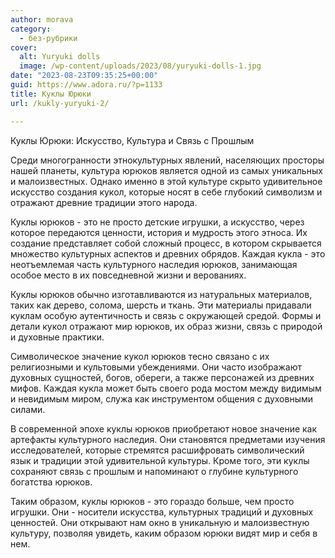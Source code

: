 ```yaml
---
author: morava
category:
  - без-рубрики
cover:
  alt: Yuryuki dolls
  image: /wp-content/uploads/2023/08/yuryuki-dolls-1.jpg
date: "2023-08-23T09:35:25+00:00"
guid: https://www.adora.ru/?p=1133
title: Куклы Юрюки
url: /kukly-yuryuki-2/

---
```

Куклы Юрюки: Искусство, Культура и Связь с Прошлым

Среди многогранности этнокультурных явлений, населяющих просторы нашей планеты, культура юрюков является одной из самых уникальных и малоизвестных. Однако именно в этой культуре скрыто удивительное искусство создания кукол, которые носят в себе глубокий символизм и отражают древние традиции этого народа.

Куклы юрюков \- это не просто детские игрушки, а искусство, через которое передаются ценности, история и мудрость этого этноса. Их создание представляет собой сложный процесс, в котором скрывается множество культурных аспектов и древних обрядов. Каждая кукла \- это неотъемлемая часть культурного наследия юрюков, занимающая особое место в их повседневной жизни и верованиях.

Куклы юрюков обычно изготавливаются из натуральных материалов, таких как дерево, солома, шерсть и ткань. Эти материалы придавали куклам особую аутентичность и связь с окружающей средой. Формы и детали кукол отражают мир юрюков, их образ жизни, связь с природой и духовные практики.

Символическое значение кукол юрюков тесно связано с их религиозными и культовыми убеждениями. Они часто изображают духовных сущностей, богов, обереги, а также персонажей из древних мифов. Каждая кукла может быть своего рода мостом между видимым и невидимым миром, служа как инструментом общения с духовными силами.

В современной эпохе куклы юрюков приобретают новое значение как артефакты культурного наследия. Они становятся предметами изучения исследователей, которые стремятся расшифровать символический язык и традиции этой удивительной культуры. Кроме того, эти куклы сохраняют связь с прошлым и напоминают о глубине культурного богатства юрюков.

Таким образом, куклы юрюков \- это гораздо больше, чем просто игрушки. Они \- носители искусства, культурных традиций и духовных ценностей. Они открывают нам окно в уникальную и малоизвестную культуру, позволяя увидеть, каким образом юрюки видят мир и себя в нем.
